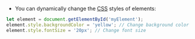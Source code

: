 - You can dynamically change the [CSS](content-css) styles of elements:

```javascript
let element = document.getElementById('myElement');
element.style.backgroundColor = 'yellow'; // Change background color
element.style.fontSize = '20px'; // Change font size

```

